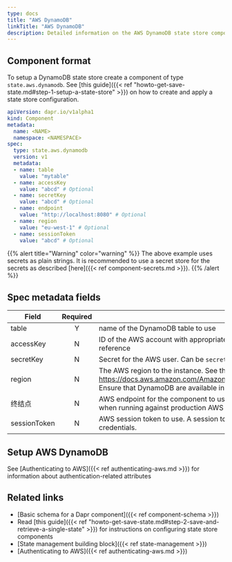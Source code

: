 ```yaml
---
type: docs
title: "AWS DynamoDB"
linkTitle: "AWS DynamoDB"
description: Detailed information on the AWS DynamoDB state store component
---
```


## Component format

To setup a DynamoDB state store create a component of type `state.aws.dynamodb`. See [this guide]({{< ref "howto-get-save-state.md#step-1-setup-a-state-store" >}}) on how to create and apply a state store configuration.

```yaml
apiVersion: dapr.io/v1alpha1
kind: Component
metadata:
  name: <NAME>
  namespace: <NAMESPACE>
spec:
  type: state.aws.dynamodb
  version: v1
  metadata:
  - name: table
    value: "mytable"
  - name: accessKey
    value: "abcd" # Optional
  - name: secretKey
    value: "abcd" # Optional
  - name: endpoint
    value: "http://localhost:8080" # Optional
  - name: region 
    value: "eu-west-1" # Optional
  - name: sessionToken
    value: "abcd" # Optional
```

{{% alert title="Warning" color="warning" %}}
The above example uses secrets as plain strings. It is recommended to use a secret store for the secrets as described [here]({{< ref component-secrets.md >}}).
{{% /alert %}}

## Spec metadata fields

| Field        | Required | Details                                                                                                                                                                                                               | Example                                      |
| ------------ |:--------:| --------------------------------------------------------------------------------------------------------------------------------------------------------------------------------------------------------------------- | -------------------------------------------- |
| table        |    Y     | name of the DynamoDB table to use                                                                                                                                                                                     | `"mytable"`                                  |
| accessKey    |    N     | ID of the AWS account with appropriate permissions to SNS and SQS. Can be `secretKeyRef` to use a secret reference                                                                                                    | `"AKIAIOSFODNN7EXAMPLE"`                     |
| secretKey    |    N     | Secret for the AWS user. Can be `secretKeyRef` to use a secret reference                                                                                                                                              | `"wJalrXUtnFEMI/K7MDENG/bPxRfiCYEXAMPLEKEY"` |
| region       |    N     | The AWS region to the instance. See this page for valid regions: https://docs.aws.amazon.com/AmazonRDS/latest/UserGuide/Concepts.RegionsAndAvailabilityZones.html. Ensure that DynamoDB are available in that region. | `"us-east-1"`                                |
| 终结点          |    N     | AWS endpoint for the component to use. Only used for local development. The `endpoint` is unncessary when running against production AWS                                                                              | `"http://localhost:4566"`                    |
| sessionToken |    N     | AWS session token to use.  A session token is only required if you are using temporary security credentials.                                                                                                          | `"TOKEN"`                                    |

## Setup AWS DynamoDB
See [Authenticating to AWS]({{< ref authenticating-aws.md >}}) for information about authentication-related attributes

## Related links
- [Basic schema for a Dapr component]({{< ref component-schema >}})
- Read [this guide]({{< ref "howto-get-save-state.md#step-2-save-and-retrieve-a-single-state" >}}) for instructions on configuring state store components
- [State management building block]({{< ref state-management >}})
- [Authenticating to AWS]({{< ref authenticating-aws.md >}})
